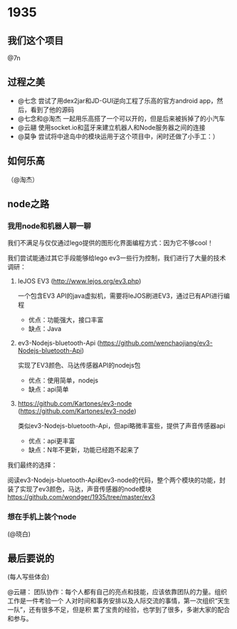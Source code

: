 # 1935

## 我们这个项目
@7n

## 过程之美

- @七念 尝试了用dex2jar和JD-GUI逆向工程了乐高的官方android app，然后，看到了他的源码
- @七念和@淘杰 一起用乐高搭了一个可以开的，但是后来被拆掉了的小汽车
- @云翮 使用socket.io和蓝牙来建立机器人和Node服务器之间的连接
- @莫争 尝试将中途岛中的模块运用于这个项目中，闲时还做了小手工：）

## 如何乐高
（@淘杰）

## node之路

### 我用node和机器人聊一聊

我们不满足与仅仅通过lego提供的图形化界面编程方式：因为它不够cool！

我们尝试能通过其它手段能够给lego ev3一些行为控制，我们进行了大量的技术调研：

1. leJOS EV3 (http://www.lejos.org/ev3.php)
      
   一个包含EV3 API的java虚拟机，需要将leJOS刷进EV3，通过已有API进行编程
   
    * 优点：功能强大，接口丰富
    * 缺点：Java
   
2. ev3-Nodejs-bluetooth-Api (https://github.com/wenchaojiang/ev3-Nodejs-bluetooth-Api)

    实现了EV3颜色、马达传感器API的nodejs包
    
    * 优点：使用简单，nodejs
    * 缺点：api简单
    
3. https://github.com/Kartones/ev3-node (https://github.com/Kartones/ev3-node)

    类似ev3-Nodejs-bluetooth-Api，但api略微丰富些，提供了声音传感器api

    * 优点：api更丰富
    * 缺点：N年不更新，功能已经跑不起来了
    
    
我们最终的选择：

阅读ev3-Nodejs-bluetooth-Api和ev3-node的代码，整个两个模块的功能，封装了实现了ev3颜色，马达，声音传感器的node模块 https://github.com/wondger/1935/tree/master/ev3



### 想在手机上装个node
(@晓白)

## 最后要说的
(每人写些体会)

@云翮：
团队协作：每个人都有自己的亮点和技能，应该依靠团队的力量。组织工作是一件考验一个
人对时间和事务安排以及人际交流的事情，第一次组织“天生一队”，还有很多不足，但是积
累了宝贵的经验，也学到了很多，多谢大家的配合和参与。
